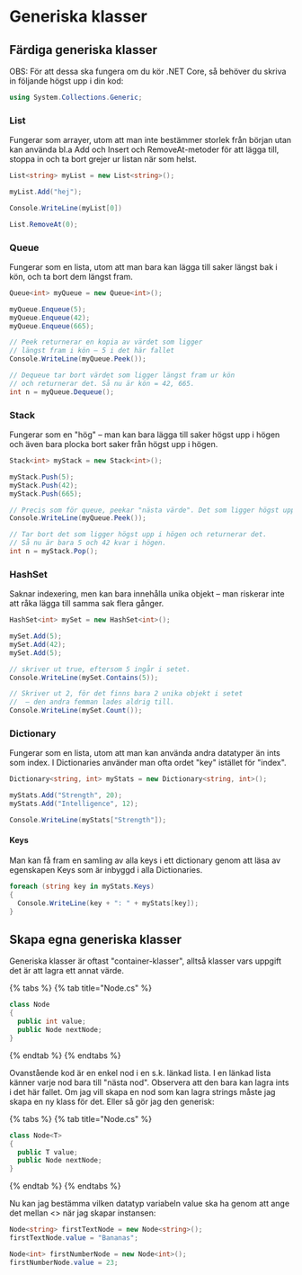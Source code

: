 # Generiska klasser

## Färdiga generiska klasser

OBS: För att dessa ska fungera om du kör .NET Core, så behöver du skriva in följande högst upp i din kod:

```csharp
using System.Collections.Generic;
```

### List

Fungerar som arrayer, utom att man inte bestämmer storlek från början utan kan använda bl.a Add och Insert och RemoveAt-metoder för att lägga till, stoppa in och ta bort grejer ur listan när som helst.

```csharp
List<string> myList = new List<string>();

myList.Add("hej");

Console.WriteLine(myList[0])

List.RemoveAt(0);
```

### Queue

Fungerar som en lista, utom att man bara kan lägga till saker längst bak i kön, och ta bort dem längst fram.

```csharp
Queue<int> myQueue = new Queue<int>();

myQueue.Enqueue(5);
myQueue.Enqueue(42);
myQueue.Enqueue(665);

// Peek returnerar en kopia av värdet som ligger 
// längst fram i kön – 5 i det här fallet
Console.WriteLine(myQueue.Peek());

// Dequeue tar bort värdet som ligger längst fram ur kön 
// och returnerar det. Så nu är kön = 42, 665.
int n = myQueue.Dequeue();
```

### Stack

Fungerar som en "hög" – man kan bara lägga till saker högst upp i högen och även bara plocka bort saker från högst upp i högen.

```csharp
Stack<int> myStack = new Stack<int>();

myStack.Push(5);
myStack.Push(42);
myStack.Push(665);

// Precis som för queue, peekar "nästa värde". Det som ligger högst upp – 665.
Console.WriteLine(myQueue.Peek());

// Tar bort det som ligger högst upp i högen och returnerar det.
// Så nu är bara 5 och 42 kvar i högen.
int n = myStack.Pop();
```

### HashSet

Saknar indexering, men kan bara innehålla unika objekt – man riskerar inte att råka lägga till samma sak flera gånger.

```csharp
HashSet<int> mySet = new HashSet<int>();

mySet.Add(5);
mySet.Add(42);
mySet.Add(5);

// skriver ut true, eftersom 5 ingår i setet.
Console.WriteLine(mySet.Contains(5));

// Skriver ut 2, för det finns bara 2 unika objekt i setet
//  – den andra femman lades aldrig till.
Console.WriteLine(mySet.Count());
```

### Dictionary

Fungerar som en lista, utom att man kan använda andra datatyper än ints som index. I Dictionaries använder man ofta ordet "key" istället för "index".

```csharp
Dictionary<string, int> myStats = new Dictionary<string, int>();

myStats.Add("Strength", 20);
myStats.Add("Intelligence", 12);

Console.WriteLine(myStats["Strength"]);
```

#### Keys

Man kan få fram en samling av alla keys i ett dictionary genom att läsa av egenskapen Keys som är inbyggd i alla Dictionaries.

```csharp
foreach (string key in myStats.Keys)
{
  Console.WriteLine(key + ": " + myStats[key]);
}
```

## Skapa egna generiska klasser

Generiska klasser är oftast "container-klasser", alltså klasser vars uppgift det är att lagra ett annat värde.

{% tabs %}
{% tab title="Node.cs" %}
```csharp
class Node
{
  public int value;
  public Node nextNode;
}
```
{% endtab %}
{% endtabs %}

Ovanstående kod är en enkel nod i en s.k. länkad lista. I en länkad lista känner varje nod bara till "nästa nod". Observera att den bara kan lagra ints i det här fallet. Om jag vill skapa en nod som kan lagra strings måste jag skapa en ny klass för det. Eller så gör jag den generisk:

{% tabs %}
{% tab title="Node.cs" %}
```csharp
class Node<T>
{
  public T value;
  public Node nextNode;
}
```
{% endtab %}
{% endtabs %}

Nu kan jag bestämma vilken datatyp variabeln value ska ha genom att ange det mellan &lt;&gt; när jag skapar instansen:

```csharp
Node<string> firstTextNode = new Node<string>();
firstTextNode.value = "Bananas";

Node<int> firstNumberNode = new Node<int>();
firstNumberNode.value = 23;
```

